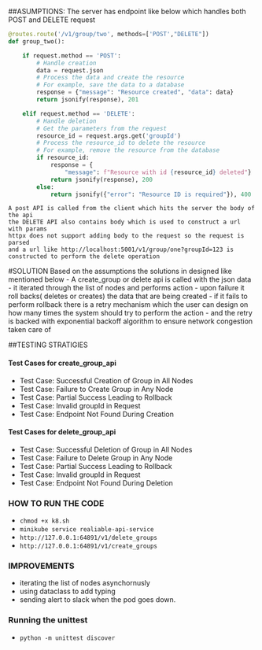 ##ASUMPTIONS:
    The server has endpoint like below which handles both POST and DELETE request
```python
@routes.route('/v1/group/two', methods=['POST',"DELETE"])
def group_two():

    if request.method == 'POST':
        # Handle creation
        data = request.json
        # Process the data and create the resource
        # For example, save the data to a database
        response = {"message": "Resource created", "data": data}
        return jsonify(response), 201

    elif request.method == 'DELETE':
        # Handle deletion
        # Get the parameters from the request
        resource_id = request.args.get('groupId')
        # Process the resource_id to delete the resource
        # For example, remove the resource from the database
        if resource_id:
            response = {
                "message": f"Resource with id {resource_id} deleted"}
            return jsonify(response), 200
        else:
            return jsonify({"error": "Resource ID is required"}), 400
```
    A post API is called from the client which hits the server the body of the api
    the DELETE API also contains body which is used to construct a url with params 
    httpx does not support adding body to the request so the request is parsed 
    and a url like http://localhost:5001/v1/group/one?groupId=123 is constructed to perform the delete operation

#SOLUTION
    Based on the assumptions the solutions in designed like mentioned below
    - A create_group or delete api is called with the json data
    - it iterated through the list of nodes and performs action
    - upon failure it roll backs( deletes or creates) the data that are being created
    - if it fails to perform rollback there is a retry mechanism which the user can design on how many times the system should try to perform the action
    - and the retry is backed with exponential backoff algorithm to ensure network congestion taken care of

##TESTING STRATIGIES

#### Test Cases for create_group_api
- Test Case: Successful Creation of Group in All Nodes
- Test Case: Failure to Create Group in Any Node
- Test Case: Partial Success Leading to Rollback
- Test Case: Invalid groupId in Request
- Test Case: Endpoint Not Found During Creation

#### Test Cases for delete_group_api
- Test Case: Successful Deletion of Group in All Nodes
- Test Case: Failure to Delete Group in Any Node
- Test Case: Partial Success Leading to Rollback
- Test Case: Invalid groupId in Request
- Test Case: Endpoint Not Found During Deletion

### HOW TO RUN THE CODE
 - `chmod +x k8.sh`
 - `minikube service realiable-api-service`
 - `http://127.0.0.1:64891/v1/delete_groups`
 - `http://127.0.0.1:64891/v1/create_groups`

### IMPROVEMENTS
- iterating the list of nodes asynchornusly 
- using dataclass to add typing
- sending alert to slack when the pod goes down.
### Running the unittest
-  `python -m unittest discover`
